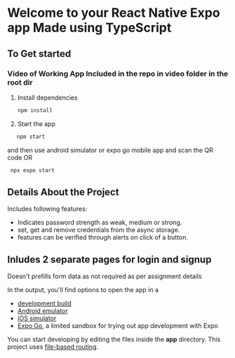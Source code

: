 # Welcome to your React Native Expo app Made using TypeScript

## To Get started

### Video of Working App Included in the repo in video folder in the root dir

1. Install dependencies

   ```bash
   npm install
   ```

2. Start the app

 ```bash
    npm start
   ```
   and then use android simulator or expo go mobile app and scan the QR code
   OR
   ```bash
    npx expo start
   ```
## Details About the Project

Includes following features:

- Indicates password strength as weak, medium or strong.
- set, get and remove credentials from the async storage.
- features can be verified through alerts on click of a button.

## Inludes 2 separate pages for login and signup

Doesn't prefills form data as not required as per assignment details

In the output, you'll find options to open the app in a

- [development build](https://docs.expo.dev/develop/development-builds/introduction/)
- [Android emulator](https://docs.expo.dev/workflow/android-studio-emulator/)
- [iOS simulator](https://docs.expo.dev/workflow/ios-simulator/)
- [Expo Go](https://expo.dev/go), a limited sandbox for trying out app development with Expo

You can start developing by editing the files inside the **app** directory. This project uses [file-based routing](https://docs.expo.dev/router/introduction).